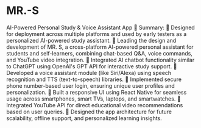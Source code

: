 # MR.-S
AI-Powered Personal Study &amp; Voice Assistant App
	Summary:
	Designed for deployment across multiple platforms and used by early testers as a personalized AI-powered study assistant.
	Leading the design and development of MR. S, a cross-platform AI-powered personal assistant for students and self-learners, combining chat-based Q&A, voice commands, and YouTube video integration.
	Integrated AI chatbot functionality similar to ChatGPT using OpenAI's GPT API for interactive study support.
	Developed a voice assistant module (like Siri/Alexa) using speech recognition and TTS (text-to-speech) libraries.
	Implemented secure phone number-based user login, ensuring unique user profiles and personalization.
	Built a responsive UI using React Native for seamless usage across smartphones, smart TVs, laptops, and smartwatches.
	Integrated YouTube API for direct educational video recommendations based on user queries.
	Designed the app architecture for future scalability, offline support, and personalized learning insights.
